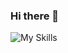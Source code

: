 ### Hi there 👋

![My Skills](https://skillicons.dev/icons?i=html,css,js,react,redux,ts,py,github,git,tailwind,bootstrap,babel,postman,netlify,django,firebase,express,nextjs,nodejs,vscode)
